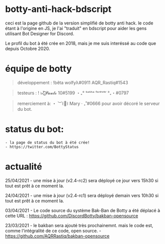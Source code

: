# botty-anti-hack-bdscript
ceci est la page github de la version simplifié de botty anti hack. le code étant à l'origine en JS, je l'ai "traduit" en bdscript pour aider les gens utilisant Bot Designer for Discord. 

Le profil du bot à été crée en 2018, mais je me suis interéssé au code que depuis Octobre 2020.

# équipe de botty 

> développement :
!bêta wolfyλ#0911
AQR_Rastiq#1543 

> testeurs :
! ๖̶ζ͜͡𝓟𝓪𝓾𝓵𝓸 10#5199 
・₊°  ˢᵃˢʰᵃ ᶠᵒʳᵉᵛᵉʳ  °₊・#0797

> remerciement à: 
・ ︶꒰🌙꒱ Mary ‧ ₊˚#0666 pour avoir décoré le serveur du bot. 

# status du bot: 
    - la page de status du bot à été crée!
    - https://twitter.com/BottyStatus

# actualité

25/04/2021 - une mise à jour (v2.4-rc2) sera déployé ce jour vers 15h30 si tout est prêt à ce moment la.

24/04/2021 - une mise à jour (v2.4-rc1) sera déployé demain vers 10h30 si tout est prêt à ce moment la. 

03/04/2021 - Le code source du système Bak-Ban de Botty a été déplacé à cette URL : https://github.com/DiscordBotty/bakban-opensource

23/03/2021 - le bakban sera ajouté très prochainemnt. mais le code est, comme l'intégralité de ce code, open source. 
          - https://github.com/AQRRastiq/bakban-opensource

